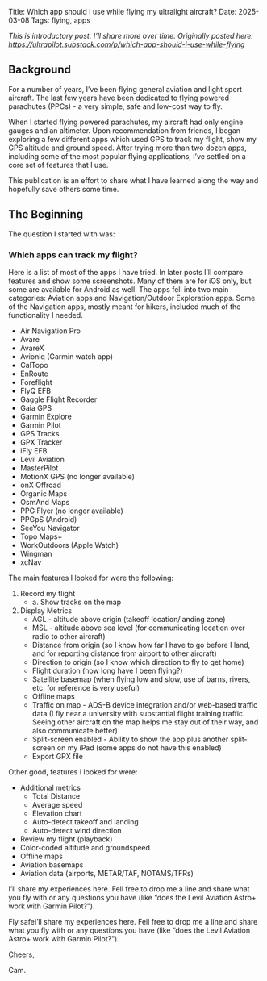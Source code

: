 Title: Which app should I use while flying my ultralight aircraft?
Date: 2025-03-08
Tags: flying, apps

*This is introductory post. I’ll share more over time. Originally posted here: https://ultrapilot.substack.com/p/which-app-should-i-use-while-flying*

## Background

For a number of years, I’ve been flying general aviation and light sport aircraft. The last few years have been dedicated to flying powered parachutes (PPCs) - a very simple, safe and low-cost way to fly.

When I started flying powered parachutes, my aircraft had only engine gauges and an altimeter. Upon recommendation from friends, I began exploring a few different apps which used GPS to track my flight, show my GPS altitude and ground speed. After trying more than two dozen apps, including some of the most popular flying applications, I’ve settled on a core set of features that I use.

This publication is an effort to share what I have learned along the way and hopefully save others some time.

## The Beginning

The question I started with was:

### Which apps can track my flight?

Here is a list of most of the apps I have tried. In later posts I’ll compare features and show some screenshots. Many of them are for iOS only, but some are available for Android as well. The apps fell into two main categories: Aviation apps and Navigation/Outdoor Exploration apps. Some of the Navigation apps, mostly meant for hikers, included much of the functionality I needed.

* Air Navigation Pro
* Avare
* AvareX
* Avioniq (Garmin watch app)
* CalTopo
* EnRoute
* Foreflight
* FlyQ EFB
* Gaggle Flight Recorder
* Gaia GPS
* Garmin Explore
* Garmin Pilot
* GPS Tracks
* GPX Tracker
* iFly EFB
* Levil Aviation
* MasterPilot
* MotionX GPS (no longer available)
* onX Offroad
* Organic Maps
* OsmAnd Maps
* PPG Flyer (no longer available)
* PPGpS (Android)
* SeeYou Navigator
* Topo Maps+
* WorkOutdoors (Apple Watch)
* Wingman
* xcNav

The main features I looked for were the following:

1. Record my flight
    - a. Show tracks on the map
2. Display Metrics
    - AGL - altitude above origin (takeoff location/landing zone)
    - MSL - altitude above sea level (for communicating location over radio to other aircraft)
    - Distance from origin (so I know how far I have to go before I land, and for reporting distance from airport to other aircraft)
    - Direction to origin (so I know which direction to fly to get home)
    - Flight duration (how long have I been flying?)
    - Satellite basemap (when flying low and slow, use of barns, rivers, etc. for reference is very useful)
    - Offline maps
    - Traffic on map - ADS-B device integration and/or web-based traffic data (I fly near a university with substantial flight training traffic. Seeing other aircraft on the map helps me stay out of their way, and also communicate better)
    - Split-screen enabled - Ability to show the app plus another split-screen on my iPad (some apps do not have this enabled)
    - Export GPX file

Other good, features I looked for were:

* Additional metrics
  * Total Distance
  * Average speed
  * Elevation chart
  * Auto-detect takeoff and landing
  * Auto-detect wind direction
* Review my flight (playback)
* Color-coded altitude and groundspeed
* Offline maps
* Aviation basemaps
* Aviation data (airports, METAR/TAF, NOTAMS/TFRs)

I’ll share my experiences here. Fell free to drop me a line and share what you fly with or any questions you have (like “does the Levil Aviation Astro+ work with Garmin Pilot?”).

Fly safeI’ll share my experiences here. Fell free to drop me a line and share what you fly with or any questions you have (like “does the Levil Aviation Astro+ work with Garmin Pilot?”).

Cheers,

Cam.